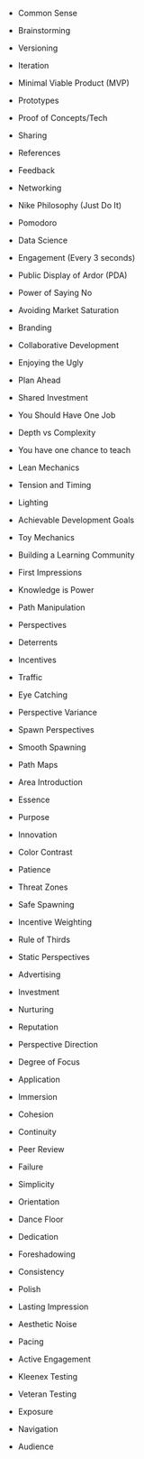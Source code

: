  - Common Sense
 - Brainstorming
 - Versioning
 - Iteration
 - Minimal Viable Product (MVP)
 - Prototypes
 - Proof of Concepts/Tech
 - Sharing
 - References
 - Feedback
 - Networking
 - Nike Philosophy (Just Do It)
 - Pomodoro
 - Data Science
 - Engagement (Every 3 seconds)
 - Public Display of Ardor (PDA)
 - Power of Saying No
 - Avoiding Market Saturation
 - Branding
 - Collaborative Development
 - Enjoying the Ugly
 - Plan Ahead
 - Shared Investment
 - You Should Have One Job
 - Depth vs Complexity
 - You have one chance to teach
 - Lean Mechanics
 - Tension and Timing
 - Lighting
 - Achievable Development Goals
 - Toy Mechanics
 - Building a Learning Community

 - First Impressions
 - Knowledge is Power
 - Path Manipulation
 - Perspectives
 - Deterrents
 - Incentives
 - Traffic
 - Eye Catching
 - Perspective Variance
 - Spawn Perspectives
 - Smooth Spawning
 - Path Maps
 - Area Introduction
 - Essence
 - Purpose
 - Innovation
 - Color Contrast
 - Patience
 - Threat Zones
 - Safe Spawning
 - Incentive Weighting
 - Rule of Thirds
 - Static Perspectives
 - Advertising
 - Investment
 - Nurturing
 - Reputation
 - Perspective Direction
 - Degree of Focus
 - Application
 - Immersion
 - Cohesion
 - Continuity
 - Peer Review
 - Failure
 - Simplicity
 - Orientation
 - Dance Floor
 - Dedication
 - Foreshadowing
 - Consistency
 - Polish
 - Lasting Impression
 - Aesthetic Noise
 - Pacing
 - Active Engagement
 - Kleenex Testing
 - Veteran Testing
 - Exposure
 - Navigation
 - Audience
